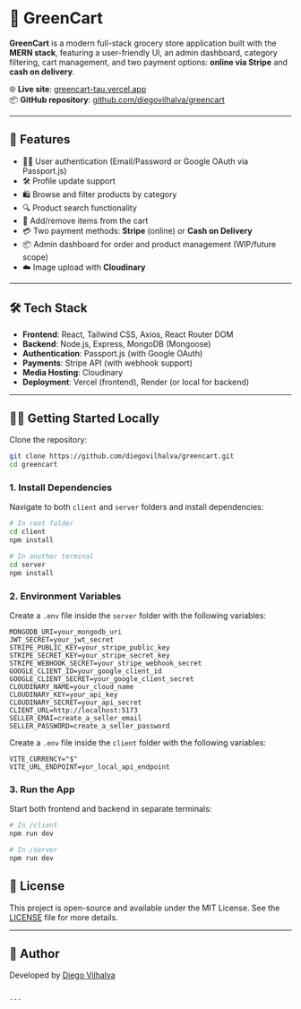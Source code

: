 
# 🛒 GreenCart

**GreenCart** is a modern full-stack grocery store application built with the **MERN stack**, featuring a user-friendly UI, an admin dashboard, category filtering, cart management, and two payment options: **online via Stripe** and **cash on delivery**.

🌐 **Live site**: [greencart-tau.vercel.app](https://greencart-tau.vercel.app)  
📦 **GitHub repository**: [github.com/diegovilhalva/greencart](https://github.com/diegovilhalva/greencart)

---

## 🚀 Features

- 🧑‍💼 User authentication (Email/Password or Google OAuth via Passport.js)
- 🛠️ Profile update support
- 🛍️ Browse and filter products by category
- 🔍 Product search functionality
- 🛒 Add/remove items from the cart
- 💳 Two payment methods: **Stripe** (online) or **Cash on Delivery**
- 📦 Admin dashboard for order and product management (WIP/future scope)
- ☁️ Image upload with **Cloudinary**

---

## 🛠️ Tech Stack

- **Frontend**: React, Tailwind CSS, Axios, React Router DOM
- **Backend**: Node.js, Express, MongoDB (Mongoose)
- **Authentication**: Passport.js (with Google OAuth)
- **Payments**: Stripe API (with webhook support)
- **Media Hosting**: Cloudinary
- **Deployment**: Vercel (frontend), Render (or local for backend)

---

## 🧑‍💻 Getting Started Locally

Clone the repository:

```bash
git clone https://github.com/diegovilhalva/greencart.git
cd greencart
```

### 1. Install Dependencies

Navigate to both `client` and `server` folders and install dependencies:

```bash
# In root folder
cd client
npm install

# In another terminal
cd server
npm install
```

### 2. Environment Variables

Create a `.env` file inside the `server` folder with the following variables:

```
MONGODB_URI=your_mongodb_uri
JWT_SECRET=your_jwt_secret
STRIPE_PUBLIC_KEY=your_stripe_public_key
STRIPE_SECRET_KEY=your_stripe_secret_key
STRIPE_WEBHOOK_SECRET=your_stripe_webhook_secret
GOOGLE_CLIENT_ID=your_google_client_id
GOOGLE_CLIENT_SECRET=your_google_client_secret
CLOUDINARY_NAME=your_cloud_name
CLOUDINARY_KEY=your_api_key
CLOUDINARY_SECRET=your_api_secret
CLIENT_URL=http://localhost:5173
SELLER_EMAI=create_a_seller_email
SELLER_PASSWORD=create_a_seller_password
```
Create a `.env` file inside the `client` folder with the following variables:
```
VITE_CURRENCY="$"
VITE_URL_ENDPOINT=yor_local_api_endpoint

```


### 3. Run the App

Start both frontend and backend in separate terminals:

```bash
# In /client
npm run dev

# In /server
npm run dev
```



## 📌 License

This project is open-source and available under the MIT License. See the [LICENSE](LICENSE) file for more details.

---

## 🙌 Author

Developed by [Diego Vilhalva](https://github.com/diegovilhalva)

```

---

